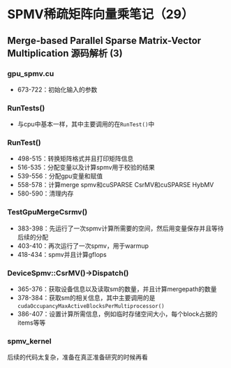 # SPMV稀疏矩阵向量乘笔记（29）
## Merge-based Parallel Sparse Matrix-Vector Multiplication 源码解析 (3)
### **gpu_spmv.cu**
* 673-722：初始化输入的参数
### **RunTests()**
* 与cpu中基本一样，其中主要调用的在`RunTest()`中
### **RunTest()**
* 498-515：转换矩阵格式并且打印矩阵信息
* 516-535：分配变量以及计算spmv用于校验的结果
* 539-556：分配gpu变量和赋值
* 558-578：计算merge spmv和cuSPARSE CsrMV和cuSPARSE HybMV
* 580-590：清理内存
### **TestGpuMergeCsrmv()**
* 383-398：先运行了一次spmv计算所需要的空间，然后用变量保存并且等待后续的分配
* 403-410：再次运行了一次spmv，用于warmup
* 418-434：spmv并且计算gflops
### **DeviceSpmv::CsrMV()->Dispatch()**
* 365-376：获取设备信息以及读取sm的数量，并且计算mergepath的数量
* 378-384：获取sm的相关信息，其中主要调用的是`cudaOccupancyMaxActiveBlocksPerMultiprocessor()`
* 386-407：设置计算所需信息，例如临时存储空间大小，每个block占据的items等等
### **spmv_kernel**
后续的代码太复杂，准备在真正准备研究的时候再看